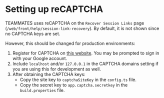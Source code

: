 
# Setting up reCAPTCHA

TEAMMATES uses reCAPTCHA on the `Recover Session Links` page (`/web/front/help/session-link-recovery`).
By default, it is not shown since no CAPTCHA keys are set.
 
However, this should be changed for production environments:

1. Register for CAPTCHA on [this website](https://www.google.com/recaptcha/admin). You may be prompted to sign in with your Google account.
1. Include `localhost` and/or `127.0.0.1` in the CAPTCHA domains setting if you are using this for development as well.
1. After obtaining the CAPTCHA keys:
    - Copy the site key to `captchaSiteKey` in the `config.ts` file.
    - Copy the secret key to `app.captcha.secretkey` in the `build.properties` file.
